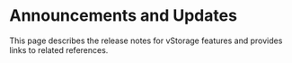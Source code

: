 # Announcements and Updates

This page describes the release notes for vStorage features and provides links to related references.
